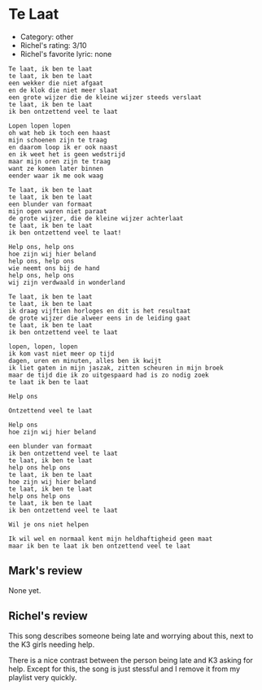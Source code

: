 # Te Laat

 * Category: other
 * Richel's rating: 3/10
 * Richel's favorite lyric: none
 
```
Te laat, ik ben te laat
te laat, ik ben te laat
een wekker die niet afgaat
en de klok die niet meer slaat
een grote wijzer die de kleine wijzer steeds verslaat
te laat, ik ben te laat
ik ben ontzettend veel te laat

Lopen lopen lopen
oh wat heb ik toch een haast
mijn schoenen zijn te traag
en daarom loop ik er ook naast
en ik weet het is geen wedstrijd
maar mijn oren zijn te traag
want ze komen later binnen
eender waar ik me ook waag

Te laat, ik ben te laat
te laat, ik ben te laat
een blunder van formaat
mijn ogen waren niet paraat
de grote wijzer, die de kleine wijzer achterlaat
te laat, ik ben te laat
ik ben ontzettend veel te laat!

Help ons, help ons
hoe zijn wij hier beland
help ons, help ons
wie neemt ons bij de hand
help ons, help ons
wij zijn verdwaald in wonderland

Te laat, ik ben te laat
te laat, ik ben te laat
ik draag vijftien horloges en dit is het resultaat
de grote wijzer die alweer eens in de leiding gaat
te laat, ik ben te laat
ik ben ontzettend veel te laat

lopen, lopen, lopen
ik kom vast niet meer op tijd
dagen, uren en minuten, alles ben ik kwijt
ik liet gaten in mijn jaszak, zitten scheuren in mijn broek
maar de tijd die ik zo uitgespaard had is zo nodig zoek
te laat ik ben te laat

Help ons

Ontzettend veel te laat

Help ons
hoe zijn wij hier beland

een blunder van formaat
ik ben ontzettend veel te laat
te laat, ik ben te laat
help ons help ons
te laat, ik ben te laat
hoe zijn wij hier beland
te laat, ik ben te laat
help ons help ons
te laat, ik ben te laat
ik ben ontzettend veel te laat

Wil je ons niet helpen

Ik wil wel en normaal kent mijn heldhaftigheid geen maat
maar ik ben te laat ik ben ontzettend veel te laat
```

## Mark's review

None yet.

## Richel's review

This song describes someone being late and worrying about this, next to the K3 girls needing help.

There is a nice contrast between the person being late and K3 asking for help. Except for this, the song is just stessful and
I remove it from my playlist very quickly.
